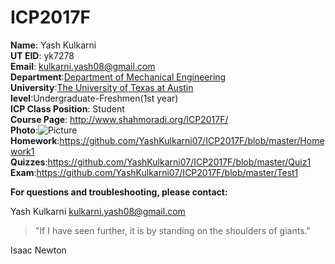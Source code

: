 # ICP2017F  
**Name**: Yash Kulkarni  
**UT EID**: yk7278  
**Email**: kulkarni.yash08@gmail.com  
**Department**:[Department of Mechanical Engineering](https://www.me.utexas.edu/)  
**University**:[The University of Texas at Austin](https://www.utexas.edu/)  
**level**:Undergraduate-Freshmen(1st year)  
**ICP Class Position**: Student  
**Course Page**: http://www.shahmoradi.org/ICP2017F/  
**Photo**:![Picture](https://user-images.githubusercontent.com/31543154/30381555-573728f6-9862-11e7-8cc7-a2d791209079.jpg)  
**Homework**:https://github.com/YashKulkarni07/ICP2017F/blob/master/Homework1  
**Quizzes**:https://github.com/YashKulkarni07/ICP2017F/blob/master/Quiz1  
**Exam**:https://github.com/YashKulkarni07/ICP2017F/blob/master/Test1

**For questions and troubleshooting, please contact:**

Yash Kulkarni
kulkarni.yash08@gmail.com
> "If I have seen further, it is by standing on the shoulders of giants."

Isaac Newton
